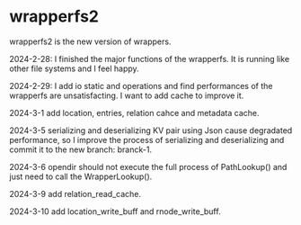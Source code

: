 # wrapperfs2
wrapperfs2 is the new version of wrappers.

2024-2-28: I finished the major functions of the wrapperfs. It is running like other file systems and I feel happy.


2024-2-29: I add io static and operations and find performances of the wrapperfs are unsatisfacting. I want to add cache to improve it.

2024-3-1 add location, entries, relation cahce and metadata cache.

2024-3-5 serializing and deserializing KV pair using Json cause degradated performance, so I improve the process of serializing and deserializing and commit it to the new branch: branck-1.

2024-3-6 opendir should not execute the full process of PathLookup() and just need to call the WrapperLookup().

2024-3-9 add relation_read_cache.

2024-3-10 add location_write_buff and rnode_write_buff.

